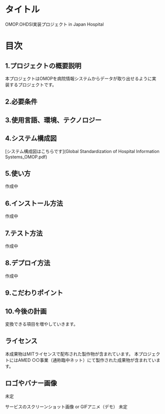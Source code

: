 # タイトル
OMOP.OHDSI実装プロジェクト in Japan Hospital

# 目次
## 1.プロジェクトの概要説明
本プロジェクトはOMOPを病院情報システムからデータが取り出せるように実装するプロジェクトです。
## 2.必要条件

## 3.使用言語、環境、テクノロジー
## 4.システム構成図
[システム構成図はこちらです](Global Standardization of Hospital Information Systems_OMOP.pdf)
## 5.使い方
作成中
## 6.インストール方法
作成中
## 7.テスト方法
作成中
## 8.デプロイ方法
作成中
## 9.こだわりポイント

## 10.今後の計画
変換できる項目を増やしていきます。
## ライセンス
本成果物はMITライセンスで配布された製作物が含まれています。
本プロジェクトにはAMED ○○事業（通称臨中ネット）にて製作された成果物が含まれています。
## ロゴやバナー画像
未定


サービスのスクリーンショット画像 or GIFアニメ（デモ）
未定
